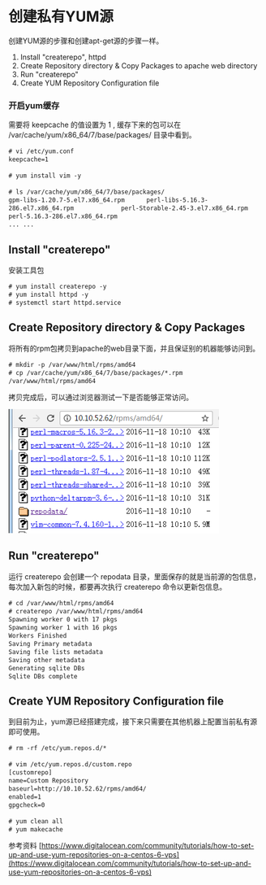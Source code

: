 # 创建私有YUM源

创建YUM源的步骤和创建apt-get源的步骤一样。

1. Install "createrepo", httpd
2. Create Repository directory & Copy Packages to apache web directory
3. Run "createrepo"
4. Create YUM Repository Configuration file


### 开启yum缓存

需要将 keepcache 的值设置为 1 , 缓存下来的包可以在 /var/cache/yum/x86_64/7/base/packages/ 目录中看到。

```
# vi /etc/yum.conf
keepcache=1

# yum install vim -y

# ls /var/cache/yum/x86_64/7/base/packages/
gpm-libs-1.20.7-5.el7.x86_64.rpm      perl-libs-5.16.3-286.el7.x86_64.rpm             perl-Storable-2.45-3.el7.x86_64.rpm
perl-5.16.3-286.el7.x86_64.rpm       
... ...

```


## Install "createrepo"

安装工具包

```
# yum install createrepo -y
# yum install httpd -y
# systemctl start httpd.service
```


## Create Repository directory & Copy Packages

将所有的rpm包拷贝到apache的web目录下面，并且保证别的机器能够访问到。

```
# mkdir -p /var/www/html/rpms/amd64
# cp /var/cache/yum/x86_64/7/base/packages/*.rpm /var/www/html/rpms/amd64
```

拷贝完成后，可以通过浏览器测试一下是否能够正常访问。

![](images/rpms-in-apache.png)


## Run "createrepo"

运行 createrepo 会创建一个 repodata 目录，里面保存的就是当前源的包信息，每次加入新包的时候，都要再次执行 createrepo 命令以更新包信息。

```
# cd /var/www/html/rpms/amd64
# createrepo /var/www/html/rpms/amd64
Spawning worker 0 with 17 pkgs
Spawning worker 1 with 16 pkgs
Workers Finished
Saving Primary metadata
Saving file lists metadata
Saving other metadata
Generating sqlite DBs
Sqlite DBs complete
```


## Create YUM Repository Configuration file

到目前为止，yum源已经搭建完成，接下来只需要在其他机器上配置当前私有源即可使用。

```
# rm -rf /etc/yum.repos.d/*

# vim /etc/yum.repos.d/custom.repo
[customrepo]
name=Custom Repository
baseurl=http://10.10.52.62/rpms/amd64/
enabled=1
gpgcheck=0

# yum clean all
# yum makecache
```



参考资料
[https://www.digitalocean.com/community/tutorials/how-to-set-up-and-use-yum-repositories-on-a-centos-6-vps](https://www.digitalocean.com/community/tutorials/how-to-set-up-and-use-yum-repositories-on-a-centos-6-vps)